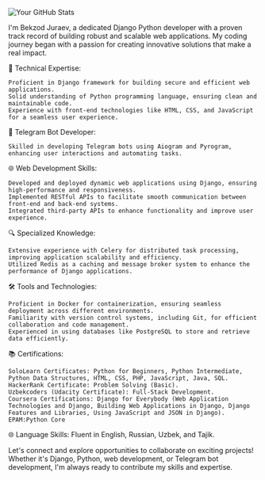 ![Your GitHub Stats](https://github-readme-stats.vercel.app/api?username=BekzodJuraev&show_icons=true&theme=radical)



I'm Bekzod Juraev, a dedicated Django Python developer with a proven track record of building robust and scalable web applications. My coding journey began with a passion for creating innovative solutions that make a real impact.

🔧 Technical Expertise:

    Proficient in Django framework for building secure and efficient web applications.
    Solid understanding of Python programming language, ensuring clean and maintainable code.
    Experience with front-end technologies like HTML, CSS, and JavaScript for a seamless user experience.

🤖 Telegram Bot Developer:

    Skilled in developing Telegram bots using Aiogram and Pyrogram, enhancing user interactions and automating tasks.

🌐 Web Development Skills:

    Developed and deployed dynamic web applications using Django, ensuring high-performance and responsiveness.
    Implemented RESTful APIs to facilitate smooth communication between front-end and back-end systems.
    Integrated third-party APIs to enhance functionality and improve user experience.

🔍 Specialized Knowledge:

    Extensive experience with Celery for distributed task processing, improving application scalability and efficiency.
    Utilized Redis as a caching and message broker system to enhance the performance of Django applications.

🛠️ Tools and Technologies:

    Proficient in Docker for containerization, ensuring seamless deployment across different environments.
    Familiarity with version control systems, including Git, for efficient collaboration and code management.
    Experienced in using databases like PostgreSQL to store and retrieve data efficiently.

📚 Certifications:

    SoloLearn Certificates: Python for Beginners, Python Intermediate, Python Data Structures, HTML, CSS, PHP, JavaScript, Java, SQL.
    HackerRank Certificate: Problem Solving (Basic).
    Uzbekcoders (Udacity Certificate): Full-Stack Development.
    Coursera Certifications: Django for Everybody (Web Application Technologies and Django, Building Web Applications in Django, Django Features and Libraries, Using JavaScript and JSON in Django).
    EPAM:Python Core

🌐 Language Skills:
Fluent in English, Russian, Uzbek, and Tajik.



Let's connect and explore opportunities to collaborate on exciting projects! Whether it's Django, Python, web development, or Telegram bot development, I'm always ready to contribute my skills and expertise.
